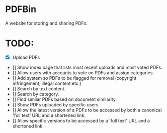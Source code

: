 PDFBin
======

A website for storing and sharing PDFs.

TODO:
======
- [x] Upload PDFs
- [] Show index page that lists most recent uploads and most voted PDFs.
- [] Allow users with accounts to vote on PDFs and assign categories.
- [] Add system so PDFs to be flagged for removal (copyright infringement, illegal content etc.)
- [] Search by text content.
- [] Search by category.
- [] Find similar PDFs based on document similarity.
- [] Show PDFs uploaded by specific users.
- [] Allow the latest version of a PDFs to be accessed by both a canonical 'full text' URL and a shortened link.
- [] Allow specific versions to be accessed by a 'full text' URL and a shortened link.
